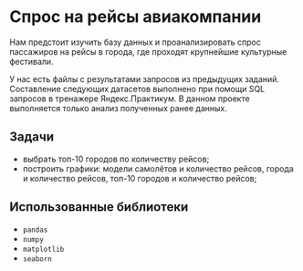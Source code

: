 # Спрос на рейсы авиакомпании
Нам предстоит изучить базу данных и проанализировать спрос пассажиров на рейсы в города, где проходят крупнейшие культурные фестивали.

У нас есть файлы с результатами запросов из предыдущих заданий. Составление следующих датасетов выполнено при помощи SQL запросов в тренажере Яндекс.Практикум. В данном проекте выполняется только анализ полученных ранее данных.
## Задачи

- выбрать топ-10 городов по количеству рейсов;
- построить графики: модели самолётов и количество рейсов, города и количество рейсов, топ-10 городов и количество рейсов;
## Использованные библиотеки
- `pandas`
- `numpy`
- `matplotlib`
- `seaborn`
